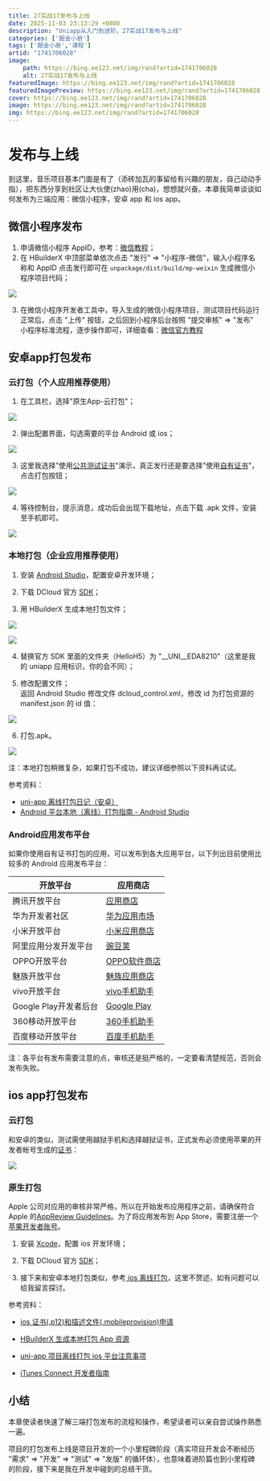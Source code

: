 ```yaml
---
title: 27实战17发布与上线
date: 2025-11-03 23:13:29 +0800
description: "Uniapp从入门到进阶，27实战17发布与上线"
categories: ['掘金小册']
tags: ['掘金小册','课程']
artid: "1741706028"
image:
    path: https://bing.ee123.net/img/rand?artid=1741706028
    alt: 27实战17发布与上线
featuredImage: https://bing.ee123.net/img/rand?artid=1741706028
featuredImagePreview: https://bing.ee123.net/img/rand?artid=1741706028
cover: https://bing.ee123.net/img/rand?artid=1741706028
image: https://bing.ee123.net/img/rand?artid=1741706028
img: https://bing.ee123.net/img/rand?artid=1741706028
---
```


# 发布与上线

到这里，音乐项目基本门面是有了（添砖加瓦的事留给有兴趣的朋友，自己动动手指），把东西分享到社区让大伙使(zhao)用(cha)，想想就兴奋。本章我简单谈谈如何发布为三端应用：微信小程序，安卓 app 和 ios app。

## 微信小程序发布

1. 申请微信小程序 AppID，参考：[微信教程](https://developers.weixin.qq.com/miniprogram/dev/#%E7%94%B3%E8%AF%B7%E5%B8%90%E5%8F%B7)；
2. 在 HBuilderX 中顶部菜单依次点击 "发行" => "小程序-微信"，输入小程序名称和 AppID 点击发行即可在 `unpackage/dist/build/mp-weixin` 生成微信小程序项目代码；

![](https://p1-jj.byteimg.com/tos-cn-i-t2oaga2asx/gold-user-assets/2019/12/29/16f51c54f7f89344~tplv-t2oaga2asx-image.image)

3. 在微信小程序开发者工具中，导入生成的微信小程序项目，测试项目代码运行正常后，点击 "上传" 按钮，之后回到小程序后台按照 "提交审核" => "发布" 小程序标准流程，逐步操作即可，详细查看：[微信官方教程](https://developers.weixin.qq.com/miniprogram/dev/quickstart/basic/release.html)

## 安卓app打包发布

### 云打包（个人应用推荐使用）

1. 在工具栏，选择"原生App-云打包"；

![](https://p1-jj.byteimg.com/tos-cn-i-t2oaga2asx/gold-user-assets/2019/12/29/16f51c5afa817286~tplv-t2oaga2asx-image.image)

2. 弹出配置界面，勾选需要的平台 Android 或 ios；

![](https://p1-jj.byteimg.com/tos-cn-i-t2oaga2asx/gold-user-assets/2019/12/29/16f51c5e87f23f4a~tplv-t2oaga2asx-image.image)

3. 这里我选择"使用[公共测试证书](https://ask.dcloud.net.cn/article/36522)"演示，真正发行还是要选择"使用[自有证书](https://ask.dcloud.net.cn/article/35777)"，点击打包按钮；

![](https://p1-jj.byteimg.com/tos-cn-i-t2oaga2asx/gold-user-assets/2019/12/29/16f51c6210c4cea9~tplv-t2oaga2asx-image.image)

4. 等待控制台，提示消息，成功后会出现下载地址，点击下载 .apk 文件，安装至手机即可。

![](https://p1-jj.byteimg.com/tos-cn-i-t2oaga2asx/gold-user-assets/2019/12/29/16f51c66594ef2d3~tplv-t2oaga2asx-image.image)

### 本地打包（企业应用推荐使用）

1. 安装 [Android Studio](https://developer.android.google.cn/studio/)，配置安卓开发环境；

2. 下载 DCloud 官方 [SDK](https://ask.dcloud.net.cn/article/103)；

3. 用 HBuilderX 生成本地打包文件；

![](https://p1-jj.byteimg.com/tos-cn-i-t2oaga2asx/gold-user-assets/2019/12/29/16f51c6a1eb06b85~tplv-t2oaga2asx-image.image)

![](https://p1-jj.byteimg.com/tos-cn-i-t2oaga2asx/gold-user-assets/2019/12/29/16f51c6d2a99ac68~tplv-t2oaga2asx-image.image)

4. 替换官方 SDK 里面的文件夹（HelloH5）为 "__UNI__EDA8210"（这里是我的 uniapp 应用标识，你的会不同）；

5. 修改配置文件；  
返回 Android Studio 修改文件 dcloud_control.xml，修改 id 为打包资源的 manifest.json 的 id 值：

![](https://p1-jj.byteimg.com/tos-cn-i-t2oaga2asx/gold-user-assets/2019/12/29/16f51c70c826c3b3~tplv-t2oaga2asx-image.image)

6. 打包.apk。

![](https://p1-jj.byteimg.com/tos-cn-i-t2oaga2asx/gold-user-assets/2019/12/29/16f51c77de5325e2~tplv-t2oaga2asx-image.image)

注：本地打包稍微复杂，如果打包不成功，建议详细参照以下资料再试试。

参考资料：

* [uni-app 离线打包日记（安卓）](https://www.jianshu.com/p/a44b1e6fe27e)
* [Android 平台本地（离线）打包指南 - Android Studio](https://ask.dcloud.net.cn/article/508)

### Android应用发布平台

如果你使用自有证书打包的应用，可以发布到各大应用平台，以下列出目前使用比较多的 Android 应用发布平台：

开放平台 | 应用商店
-|-
腾讯开放平台 | [应用商店](https://sj.qq.com/)
华为开发者社区 | [华为应用市场](https://appstore.huawei.com/)
小米开放平台 | [小米应用商店](http://app.mi.com/)
阿里应用分发开发平台 | [豌豆荚](https://www.wandoujia.com/)
OPPO开放平台 | [OPPO软件商店](https://www.heytapmobi.com/)
魅族开放平台 | [魅族应用商店](http://app.flyme.cn/)
vivo开放平台 | [vivo手机助手](http://zs.vivo.com.cn/)
Google Play开发者后台 | [Google Play](https://play.google.com/)
360移动开放平台 | [360手机助手](http://zhushou.360.cn/)
百度移动开放平台 | [百度手机助手](https://shouji.baidu.com/)

注：各平台有发布需要注意的点，审核还是挺严格的，一定要看清楚规范，否则会发布失败。

## ios app打包发布

### 云打包

和安卓的类似，测试需使用越狱手机和选择越狱证书，正式发布必须使用苹果的开发者帐号生成的[证书](https://appstoreconnect.apple.com)：

![](https://p1-jj.byteimg.com/tos-cn-i-t2oaga2asx/gold-user-assets/2019/12/29/16f51c7b7a6ee38b~tplv-t2oaga2asx-image.image)

### 原生打包

Apple 公司对应用的审核非常严格，所以在开始发布应用程序之前，请确保符合 Apple 的[AppReview Guidelines](https://developer.apple.com/app-store/review/)。为了将应用发布到 App Store，需要注册一个[苹果开发者账号](https://developer.apple.com/)。

1. 安装 [Xcode](https://developer.apple.com/xcode/resources/)，配置 ios 开发环境；

2. 下载 DCloud 官方 [SDK](https://ask.dcloud.net.cn/article/103)；

3. 接下来和安卓本地打包类似，参考[ ios 离线打包](https://ask.dcloud.net.cn/article/41)，这里不赘述，如有问题可以给我留言探讨。

参考资料：
* [ios 证书(.p12)和描述文件(.mobileprovision)申请](https://ask.dcloud.net.cn/article/152)

* [HBuilderX 生成本地打包 App 资源](https://ask.dcloud.net.cn/question/60254)

* [uni-app 项目离线打包 ios 平台注意事项](https://ask.dcloud.net.cn/article/35871)

* [iTunes Connect 开发者指南](https://developer.apple.com/support/app-store-connect/)

## 小结

本章使读者快速了解三端打包发布的流程和操作，希望读者可以亲自尝试操作熟悉一遍。

项目的打包发布上线是项目开发的一个小里程碑阶段（真实项目开发会不断经历 "需求" => "开发" => "测试" => "发版" 的循环体），也意味着进阶篇也到小里程碑的阶段，接下来是我在开发中碰到的总结干货。
